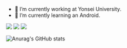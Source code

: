 - 🔭 I’m currently working at Yonsei University.
- 🌱 I’m currently learning an Android.

<a href="" target="_blank"><img src="https://img.shields.io/badge/Linux-FCC624?style=flat&logo=linux&logoColor=000000"/></a>
<a href="" target="_blank"><img src="https://img.shields.io/badge/Android-3DDC84?style=flat&logo=android&logoColor=000000"/></a>
<a href="" target="_blank"><img src="https://img.shields.io/badge/march11381@gmail.com-EA4335?style=flat&logo=gmail&logoColor=ffffff"/></a>

![Anurag's GitHub stats](https://github-readme-stats.vercel.app/api?username=lovelyzzkei&show_icons=true&theme=tokyonight)

<!--
**lovelyzzkei/lovelyzzkei** is a ✨ _special_ ✨ repository because its `README.md` (this file) appears on your GitHub profile.

Here are some ideas to get you started:

- 🔭 I’m currently working on ...
- 🌱 I’m currently learning ...
- 👯 I’m looking to collaborate on ...
- 🤔 I’m looking for help with ...
- 💬 Ask me about ...
- 📫 How to reach me: ...
- 😄 Pronouns: ...
- ⚡ Fun fact: ...
-->
